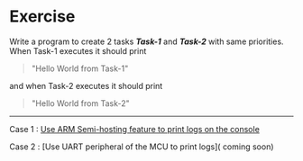  # Exercise
 
 Write a program to create 2 tasks ***Task-1*** and ***Task-2*** with same priorities.
 When Task-1 executes it should print 
 >"Hello World from Task-1" 
 
 and when Task-2 executes it should print 
 >"Hello World from Task-2"
 
---
Case 1 : [Use ARM Semi-hosting feature to print logs on the console](https://github.com/Florin-Catalin/STM32F7_FreeRTOS/tree/arm-semi-hosting-ex1)

Case 2 : [Use UART peripheral of the MCU to print logs]( coming soon)
